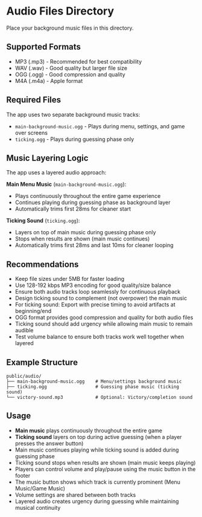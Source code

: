 # Audio Files Directory

Place your background music files in this directory.

## Supported Formats
- MP3 (.mp3) - Recommended for best compatibility
- WAV (.wav) - Good quality but larger file size
- OGG (.ogg) - Good compression and quality
- M4A (.m4a) - Apple format

## Required Files
The app uses two separate background music tracks:

- `main-background-music.ogg` - Plays during menu, settings, and game over screens
- `ticking.ogg` - Plays during guessing phase only

## Music Layering Logic
The app uses a layered audio approach:

**Main Menu Music** (`main-background-music.ogg`):
- Plays continuously throughout the entire game experience
- Continues playing during guessing phase as background layer
- Automatically trims first 28ms for cleaner start

**Ticking Sound** (`ticking.ogg`):
- Layers on top of main music during guessing phase only
- Stops when results are shown (main music continues)
- Automatically trims first 28ms and last 10ms for cleaner looping

## Recommendations
- Keep file sizes under 5MB for faster loading
- Use 128-192 kbps MP3 encoding for good quality/size balance
- Ensure both audio tracks loop seamlessly for continuous playback
- Design ticking sound to complement (not overpower) the main music
- For ticking sound: Export with precise timing to avoid artifacts at beginning/end
- OGG format provides good compression and quality for both audio files
- Ticking sound should add urgency while allowing main music to remain audible
- Test volume balance to ensure both tracks work well together when layered

## Example Structure
```
public/audio/
├── main-background-music.ogg    # Menu/settings background music
├── ticking.ogg                  # Guessing phase music (ticking sound)
└── victory-sound.mp3            # Optional: Victory/completion sound
```

## Usage
- **Main music** plays continuously throughout the entire game
- **Ticking sound** layers on top during active guessing (when a player presses the answer button)
- Main music continues playing while ticking sound is added during guessing phase
- Ticking sound stops when results are shown (main music keeps playing)
- Players can control volume and play/pause using the music button in the footer
- The music button shows which track is currently prominent (Menu Music/Game Music)
- Volume settings are shared between both tracks
- Layered audio creates urgency during guessing while maintaining musical continuity 
